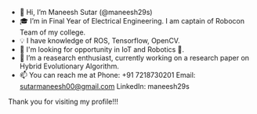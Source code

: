 - 👋 Hi, I’m Maneesh Sutar (@maneesh29s) 
- 🎓 I’m in Final Year of Electrical Engineering. I am captain of Robocon Team of my college.
- 💡 I have knowledge of ROS, Tensorflow, OpenCV.
- 👀 I'm looking for opportunity in IoT and Robotics 🤖.
- 💞️ I’m a reasearch enthusiast, currently working on a research paper on Hybrid Evolutionary Algorithm.
- 📫 You can reach me at 
      Phone: +91 7218730201
      Email: sutarmaneesh00@gmail.com
      LinkedIn: maneesh29s

Thank you for visiting my profile!!!

<!---
maneesh29s/maneesh29s is a ✨ special ✨ repository because its `README.md` (this file) appears on your GitHub profile.
You can click the Preview link to take a look at your changes.
--->
